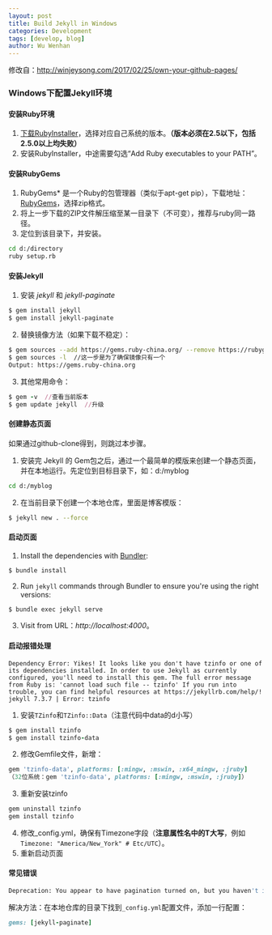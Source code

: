 ```yaml
---
layout: post
title: Build Jekyll in Windows
categories: Development
tags: [develop, blog]
author: Wu Wenhan
---
```


修改自：http://winjeysong.com/2017/02/25/own-your-github-pages/

### Windows下配置Jekyll环境

#### 安装Ruby环境

1. [下载RubyInstaller](https://rubyinstaller.org/downloads/)，选择对应自己系统的版本。**（版本必须在2.5以下，包括2.5.0以上均失败）**
2. 安装RubyInstaller，中途需要勾选“Add Ruby executables to your PATH”。

#### 安装RubyGems

1. RubyGems* 是一个Ruby的包管理器（类似于apt-get pip），下载地址：[RubyGems](https://rubygems.org/pages/download/)，选择zip格式。 
2. 将上一步下载的ZIP文件解压缩至某一目录下（不可变），推荐与ruby同一路径。
3. 定位到该目录下，并安装。

```sh
cd d:/directory
ruby setup.rb
```

#### 安装Jekyll

1. 安装 *jekyll* 和 *jekyll-paginate*

```sh
$ gem install jekyll
$ gem install jekyll-paginate
```
2. 替换镜像方法（如果下载不稳定）：

```sh
$ gem sources --add https://gems.ruby-china.org/ --remove https://rubygems.org/
$ gem sources -l  //这一步是为了确保镜像只有一个
Output: https://gems.ruby-china.org
```

3. 其他常用命令：

```ruby
$ gem -v  //查看当前版本
$ gem update jekyll  //升级
```

#### 创建静态页面

如果通过github-clone得到，则跳过本步骤。

1. 安装完 Jekyll 的 Gem包之后，通过一个最简单的模版来创建一个静态页面，并在本地运行。先定位到目标目录下，如：d:/myblog

```sh
cd d:/myblog
```

2. 在当前目录下创建一个本地仓库，里面是博客模版：

```sh
$ jekyll new . --force
```

#### 启动页面

1. Install the dependencies with [Bundler](http://bundler.io/):

```sh
$ bundle install
```

2. Run `jekyll` commands through Bundler to ensure you're using the right versions:

```sh
$ bundle exec jekyll serve
```

3. Visit from URL：*http://localhost:4000*。

#### 启动报错处理

```
Dependency Error: Yikes! It looks like you don't have tzinfo or one of its dependencies installed. In order to use Jekyll as currently configured, you'll need to install this gem. The full error message from Ruby is: 'cannot load such file -- tzinfo' If you run into trouble, you can find helpful resources at https://jekyllrb.com/help/!
jekyll 7.3.7 | Error: tzinfo
```

1. 安装`TZinfo`和`TZinfo::Data`（注意代码中data的d小写）

```ruby
$ gem install tzinfo
$ gem install tzinfo-data
```

2. 修改Gemfile文件，新增：

```ruby
gem 'tzinfo-data', platforms: [:mingw, :mswin, :x64_mingw, :jruby] 
（32位系统：gem 'tzinfo-data', platforms: [:mingw, :mswin, :jruby]）
```
3. 重新安装tzinfo

```ruby
gem uninstall tzinfo
gem install tzinfo
```
4. 修改_config.yml，确保有Timezone字段（**注意属性名中的T大写**，例如`Timezone: "America/New_York" # Etc/UTC`）。
5. 重新启动页面

#### 常见错误

```sh
Deprecation: You appear to have pagination turned on, but you haven't included the `jekyll-paginate` gem. Ensure you have `gems: [jekyll-paginate]` in your configuration file.
```

解决方法：在本地仓库的目录下找到`_config.yml`配置文件，添加一行配置：

```ruby
gems: [jekyll-paginate]
```


